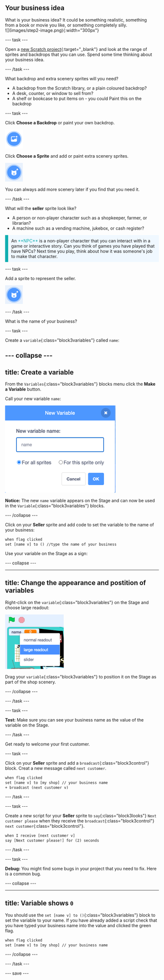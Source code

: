 ## Your business idea

<div style="display: flex; flex-wrap: wrap">
<div style="flex-basis: 200px; flex-grow: 1; margin-right: 15px;">
What is your business idea? It could be something realistic, something from a book or movie you like, or something completely silly.
</div>
<div>
![](images/step2-image.png){:width="300px"}
</div>
</div>

--- task ---

Open a [new Scratch project](http://rpf.io/scratch-new){:target="_blank"} and look at the range of sprites and backdrops that you can use. Spend some time thinking about your business idea.

--- /task ---

What backdrop and extra scenery sprites will you need?
+ A backdrop from the Scratch library, or a plain coloured backdrop?
+ A desk, counter, or window to sell from?
+ A shelf or bookcase to put items on - you could Paint this on the backdrop

--- task ---

Click **Choose a Backdrop** or paint your own backdrop.

![](images/choose-backdrop-icon.png)

Click **Choose a Sprite** and add or paint extra scenery sprites.

![](images/choose-sprite-icon.png)

You can always add more scenery later if you find that you need it.

--- /task ---

What will the **seller** sprite look like?
+ A person or non-player character such as a shopkeeper, farmer, or librarian?
+ A machine such as a vending machine, jukebox, or cash register?

<p style="border-left: solid; border-width:10px; border-color: #0faeb0; background-color: aliceblue; padding: 10px;">
An <span style="color: #0faeb0">**NPC**</span> is a non-player character that you can interact with in a game or interactive story. Can you think of games you have played that have NPCs? Next time you play, think about how it was someone's job to make that character.
</p>

--- task ---

Add a sprite to represent the seller. 

![](images/choose-sprite-icon.png)

--- /task ---

What is the name of your business? 

--- task ---

Create a `variable`{:class="block3variables"} called `name`:

--- collapse ---
---
title: Create a variable
---

From the `Variables`{:class="block3variables"} blocks menu click the **Make a Variable** button.

Call your new variable `name`:

![The New Variable pop up window with text input 'name'.](images/new-variable.png)

**Notice:** The new `name` variable appears on the Stage and can now be used in the `Variable`{:class="block3variables"} blocks.

--- /collapse ---

Click on your **Seller** sprite and add code to set the variable to the name of your business:

```blocks3
when flag clicked
set [name v] to () //type the name of your business
```

Use your variable on the Stage as a sign:

--- collapse ---

---
title: Change the appearance and postition of variables
---

Right-click on the `variable`{:class="block3variables"} on the Stage and choose large readout:

![Pop up menu showing format options with 'large readout' selected.](images/large-readout.png)

Drag your `variable`{:class="block3variables"} to position it on the Stage as part of the shop scenery.

--- /collapse ---

--- /task ---

--- task ---

**Test:** Make sure you can see your business name as the value of the variable on the Stage.

--- /task ---

Get ready to welcome your first customer.

--- task ---

Click on your **Seller** sprite and add a `broadcast`{:class="block3control"} block. Creat a new message called `next customer`.

```blocks3
when flag clicked
set [name v] to [my shop] // your business name
+ broadcast (next customer v)
```

--- /task ---

--- task ---

Create a new script for your **Seller** sprite to `say`{:class="block3looks"} `Next customer please` when they receive the `broadcast`{:class="block3control"} `next customer`{:class="block3control"}.

```blocks3
when I receive [next customer v] 
say [Next customer please!] for (2) seconds
```

--- /task ---

--- task ---

**Debug:** You might find some bugs in your project that you need to fix. Here is a common bug.

--- collapse ---

---
title: Variable shows `0`
---

You should use the `set [name v] to ()`{:class="block3variables"} block to set the variable to your name. If you have already added a script check that you have typed your business name into the value and clicked the green flag. 

```blocks3
when flag clicked
set [name v] to [my shop] // your business name
```

--- /collapse ---

--- /task ---

--- save ---
